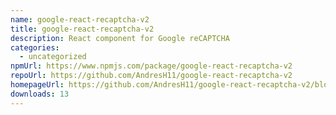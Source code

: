```yaml
---
name: google-react-recaptcha-v2
title: google-react-recaptcha-v2
description: React component for Google reCAPTCHA
categories:
  - uncategorized
npmUrl: https://www.npmjs.com/package/google-react-recaptcha-v2
repoUrl: https://github.com/AndresH11/google-react-recaptcha-v2
homepageUrl: https://github.com/AndresH11/google-react-recaptcha-v2/blob/main/README.md
downloads: 13
---
```

